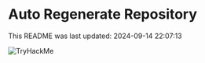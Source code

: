 # Auto Regenerate Repository

This README was last updated: 2024-09-14 22:07:13

 ![TryHackMe](https://tryhackme.com/badge/533634)